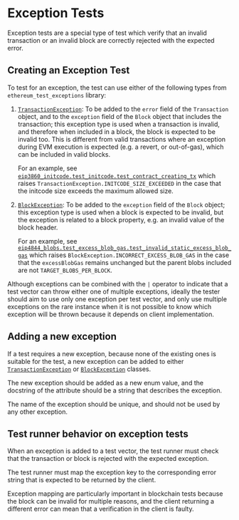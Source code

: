 # Exception Tests

Exception tests are a special type of test which verify that an invalid transaction or an invalid block are correctly rejected with the expected error.

## Creating an Exception Test

To test for an exception, the test can use either of the following types from `ethereum_test_exceptions` library:

1. [`TransactionException`](../consuming_tests/exceptions.md#transactionexception): To be added to the `error` field of the `Transaction` object, and to the `exception` field of the `Block` object that includes the transaction; this exception type is used when a transaction is invalid, and therefore when included in a block, the block is expected to be invalid too. This is different from valid transactions where an exception during EVM execution is expected (e.g. a revert, or out-of-gas), which can be included in valid blocks.

    For an example, see [`eip3860_initcode.test_initcode.test_contract_creating_tx`](../tests/shanghai/eip3860_initcode/test_initcode/index.md#tests.shanghai.eip3860_initcode.test_initcode.test_contract_creating_tx) which raises `TransactionException.INITCODE_SIZE_EXCEEDED` in the case that the initcode size exceeds the maximum allowed size.

2. [`BlockException`](../consuming_tests/exceptions.md#blockexception): To be added to the `exception` field of the `Block` object; this exception type is used when a block is expected to be invalid, but the exception is related to a block property, e.g. an invalid value of the block header.

    For an example, see [`eip4844_blobs.test_excess_blob_gas.test_invalid_static_excess_blob_gas`](../tests/cancun/eip4844_blobs/test_excess_blob_gas/index.md#tests.cancun.eip4844_blobs.test_excess_blob_gas.test_invalid_static_excess_blob_gas) which raises `BlockException.INCORRECT_EXCESS_BLOB_GAS` in the case that the `excessBlobGas` remains unchanged
    but the parent blobs included are not `TARGET_BLOBS_PER_BLOCK`.

Although exceptions can be combined with the `|` operator to indicate that a test vector can throw either one of multiple exceptions, ideally the tester should aim to use only one exception per test vector, and only use multiple exceptions on the rare instance when it is not possible to know which exception will be thrown because it depends on client implementation.

## Adding a new exception

If a test requires a new exception, because none of the existing ones is suitable for the test, a new exception can be added to either [`TransactionException`](../consuming_tests/exceptions.md#transactionexception) or [`BlockException`](../consuming_tests/exceptions.md#blockexception) classes.

The new exception should be added as a new enum value, and the docstring of the attribute should be a string that describes the exception.

The name of the exception should be unique, and should not be used by any other exception.

## Test runner behavior on exception tests

When an exception is added to a test vector, the test runner must check that the transaction or block is rejected with the expected exception.

The test runner must map the exception key to the corresponding error string that is expected to be returned by the client.

Exception mapping are particularly important in blockchain tests because the block can be invalid for multiple reasons, and the client returning a different error can mean that a verification in the client is faulty.
